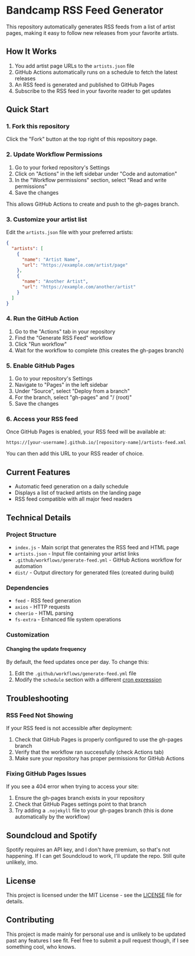 # Bandcamp RSS Feed Generator

This repository automatically generates RSS feeds from a list of artist pages, making it easy to follow new releases from your favorite artists.

## How It Works

1. You add artist page URLs to the `artists.json` file
2. GitHub Actions automatically runs on a schedule to fetch the latest releases
3. An RSS feed is generated and published to GitHub Pages
4. Subscribe to the RSS feed in your favorite reader to get updates

## Quick Start

### 1. Fork this repository

Click the "Fork" button at the top right of this repository page.

### 2. Update Workflow Permissions

1. Go to your forked repository's Settings
2. Click on "Actions" in the left sidebar under "Code and automation" 
3. In the "Workflow permissions" section, select "Read and write permissions"
4. Save the changes

This allows GitHub Actions to create and push to the gh-pages branch.

### 3. Customize your artist list

Edit the `artists.json` file with your preferred artists:

```json
{
  "artists": [
    {
      "name": "Artist Name",
      "url": "https://example.com/artist/page"
    },
    {
      "name": "Another Artist",
      "url": "https://example.com/another/artist"
    }
  ]
}
```

### 4. Run the GitHub Action

1. Go to the "Actions" tab in your repository
2. Find the "Generate RSS Feed" workflow
3. Click "Run workflow"
4. Wait for the workflow to complete (this creates the gh-pages branch)

### 5. Enable GitHub Pages

1. Go to your repository's Settings
2. Navigate to "Pages" in the left sidebar
3. Under "Source", select "Deploy from a branch"
4. For the branch, select "gh-pages" and "/ (root)"
5. Save the changes

### 6. Access your RSS feed

Once GitHub Pages is enabled, your RSS feed will be available at:

```
https://[your-username].github.io/[repository-name]/artists-feed.xml
```

You can then add this URL to your RSS reader of choice.

## Current Features

- Automatic feed generation on a daily schedule
- Displays a list of tracked artists on the landing page
- RSS feed compatible with all major feed readers

## Technical Details

### Project Structure

- `index.js` - Main script that generates the RSS feed and HTML page
- `artists.json` - Input file containing your artist links
- `.github/workflows/generate-feed.yml` - GitHub Actions workflow for automation
- `dist/` - Output directory for generated files (created during build)

### Dependencies

- `feed` - RSS feed generation
- `axios` - HTTP requests
- `cheerio` - HTML parsing
- `fs-extra` - Enhanced file system operations

### Customization

#### Changing the update frequency

By default, the feed updates once per day. To change this:

1. Edit the `.github/workflows/generate-feed.yml` file
2. Modify the `schedule` section with a different [cron expression](https://docs.github.com/en/actions/reference/events-that-trigger-workflows#schedule)

## Troubleshooting

### RSS Feed Not Showing

If your RSS feed is not accessible after deployment:

1. Check that GitHub Pages is properly configured to use the gh-pages branch
2. Verify that the workflow ran successfully (check Actions tab)
3. Make sure your repository has proper permissions for GitHub Actions

### Fixing GitHub Pages Issues

If you see a 404 error when trying to access your site:

1. Ensure the gh-pages branch exists in your repository
2. Check that GitHub Pages settings point to that branch
3. Try adding a `.nojekyll` file to your gh-pages branch (this is done automatically by the workflow)

## Soundcloud and Spotify

Spotify requires an API key, and I don't have premium, so that's not happening. If I can get Soundcloud to work, I'll update the repo. Still quite unlikely, imo.

## License

This project is licensed under the MIT License - see the [LICENSE](LICENSE) file for details.

## Contributing

This project is made mainly for personal use and is unlikely to be updated past any features I see fit. Feel free to submit a pull request though, if I see something cool, who knows.